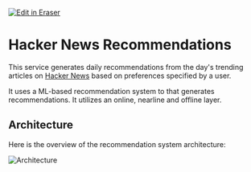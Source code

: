 [![Edit in Eraser](https://firebasestorage.googleapis.com/v0/b/second-petal-295822.appspot.com/o/images%2Fgithub%2FOpen%20in%20Eraser.svg?alt=media&token=968381c8-a7e7-472a-8ed6-4a6626da5501)](https://app.eraser.io/workspace/1s1ejO9V9pJ5S8wEbFQq)
# Hacker News Recommendations
This service generates daily recommendations from the day's trending articles on [﻿Hacker News](https://news.ycombinator.com/) based on preferences specified by a user.

It uses a ML-based recommendation system to that generates recommendations. It utilizes an online, nearline and offline layer.

## Architecture
Here is the overview of the recommendation system architecture:

![Architecture](https://eraser.imgix.net/workspaces/1s1ejO9V9pJ5S8wEbFQq/reS6fUv66LcKWYn8yV2OvCPvwSm2/---figure---uv9fbBkHi0gLOg5wIT1C9g.svg?ixlib=js-3.7.0 "Architecture")





 
















<!--- Eraser file: https://app.eraser.io/workspace/1s1ejO9V9pJ5S8wEbFQq --->